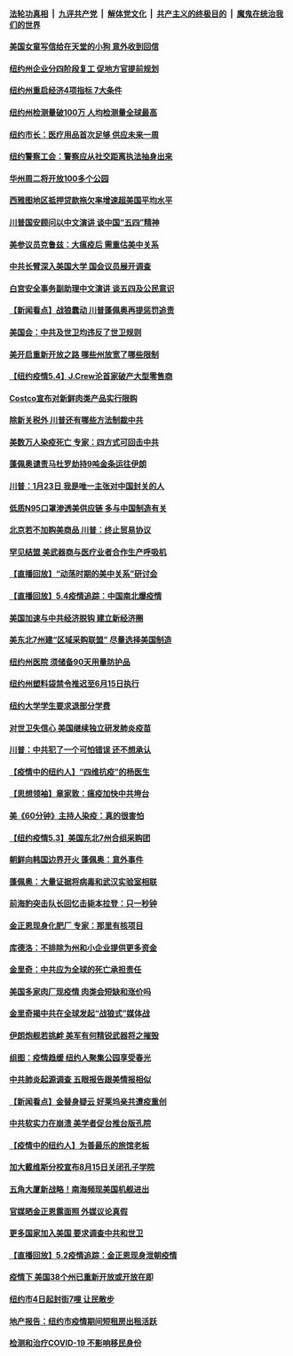 ####  [法轮功真相](../../../../basic/blob/master/README.md?t=05051731) &nbsp;|&nbsp; [九评共产党](../../../../9ping.md/blob/master/README.md?t=05051731) &nbsp;|&nbsp; [解体党文化](../../../../jtdwh.md/blob/master/README.md?t=05051731)  &nbsp;|&nbsp; [共产主义的终极目的](../../../../gczydzjmd.md/blob/master/README.md?t=05051731) &nbsp;|&nbsp; [魔鬼在统治我们的世界](../../../../mgztzwmdsj.md/blob/master/README.md?t=05051731) 

#### [美国女童写信给在天堂的小狗 意外收到回信](../pages/nsc412/n12083937.md?t=05051731) 

#### [纽约州企业分四阶段复工  促地方官提前规划](../pages/nsc412/n12083611.md?t=05051731) 

#### [纽约州重启经济4项指标  7大条件](../pages/nsc412/n12083567.md?t=05051731) 

#### [纽约州检测量破100万 人均检测量全球最高](../pages/nsc412/n12083573.md?t=05051731) 

#### [纽约市长：医疗用品首次足够  供应未来一周](../pages/nsc412/n12083584.md?t=05051731) 

#### [纽约警察工会：警察应从社交距离执法抽身出来](../pages/nsc412/n12083579.md?t=05051731) 

#### [华州周二将开放100多个公园](../pages/nsc412/n12083773.md?t=05051731) 

#### [西雅图地区抵押贷款拖欠率增速超美国平均水平](../pages/nsc412/n12083751.md?t=05051731) 

#### [川普国安顾问以中文演讲 谈中国“五四”精神](../pages/nsc412/n12083262.md?t=05051731) 

#### [美参议员克鲁兹：大瘟疫后 需重估美中关系](../pages/nsc412/n12082609.md?t=05051731) 

#### [中共长臂深入美国大学 国会议员展开调查](../pages/nsc412/n12083104.md?t=05051731) 

#### [白宫安全事务副助理中文演讲 谈五四及公民意识](../pages/nsc412/n12082987.md?t=05051731) 

#### [【新闻看点】战狼蠢动 川普蓬佩奥再提惩罚追责](../pages/nsc412/n12082651.md?t=05051731) 

#### [美国会：中共及世卫均违反了世卫规则](../pages/nsc412/n12082518.md?t=05051731) 

#### [美开启重新开放之路 哪些州放宽了哪些限制](../pages/nsc412/n12082828.md?t=05051731) 

#### [【纽约疫情5.4】J.Crew沦首家破产大型零售商](../pages/nsc412/n12081777.md?t=05051731) 

#### [Costco宣布对新鲜肉类产品实行限购](../pages/nsc412/n12082721.md?t=05051731) 

#### [除新关税外 川普还有哪些方法制裁中共](../pages/nsc412/n12080363.md?t=05051731) 

#### [美数万人染疫死亡 专家：四方式可回击中共](../pages/nsc412/n12082612.md?t=05051731) 

#### [蓬佩奥谴责马杜罗劫持9吨金条运往伊朗](../pages/nsc412/n12082228.md?t=05051731) 

#### [川普：1月23日 我是唯一主张对中国封关的人](../pages/nsc412/n12082325.md?t=05051731) 

#### [低质N95口罩渗透美供应链 多与中国制造有关](../pages/nsc412/n12081986.md?t=05051731) 

#### [北京若不加购美商品 川普：终止贸易协议](../pages/nsc412/n12082400.md?t=05051731) 

#### [罕见结盟 美武器商与医疗业者合作生产呼吸机](../pages/nsc412/n12082200.md?t=05051731) 

#### [【直播回放】“动荡时期的美中关系”研讨会](../pages/nsc412/n12082231.md?t=05051731) 

#### [【直播回放】5.4疫情追踪：中国南北爆疫情](../pages/nsc412/n12081951.md?t=05051731) 

#### [美国加速与中共经济脱钩 建立新经济圈](../pages/nsc412/n12081800.md?t=05051731) 

#### [美东北7州建“区域采购联盟” 尽量选择美国制造](../pages/nsc412/n12080957.md?t=05051731) 

#### [纽约州医院  须储备90天用量防护品](../pages/nsc412/n12080963.md?t=05051731) 

#### [纽约州塑料袋禁令推迟至6月15日执行](../pages/nsc412/n12080974.md?t=05051731) 

#### [纽约大学学生要求退部分学费](../pages/nsc412/n12080954.md?t=05051731) 

#### [对世卫失信心 美国继续独立研发肺炎疫苗](../pages/nsc412/n12080831.md?t=05051731) 

#### [川普：中共犯了一个可怕错误 还不想承认](../pages/nsc412/n12080777.md?t=05051731) 

#### [【疫情中的纽约人】“四维抗疫”的杨医生](../pages/nsc412/n12080589.md?t=05051731) 

#### [【思想领袖】章家敦：瘟疫加快中共垮台](../pages/nsc412/n11974313.md?t=05051731) 

#### [美《60分钟》主持人染疫：真的很害怕](../pages/nsc412/n12080641.md?t=05051731) 

#### [【纽约疫情5.3】美国东北7州合组采购团](../pages/nsc412/n12079463.md?t=05051731) 

#### [朝鲜向韩国边界开火 蓬佩奥：意外事件](../pages/nsc412/n12080356.md?t=05051731) 

#### [蓬佩奥：大量证据将病毒和武汉实验室相联](../pages/nsc412/n12080214.md?t=05051731) 

#### [前海豹突击队长回忆击毙本拉登：只一秒钟](../pages/nsc412/n12079959.md?t=05051731) 

#### [金正恩现身化肥厂 专家：那里有核项目](../pages/nsc412/n12079703.md?t=05051731) 

#### [库德洛：不排除为州和小企业提供更多资金](../pages/nsc412/n12079976.md?t=05051731) 

#### [金里奇：中共应为全球的死亡承担责任](../pages/nsc412/n12079817.md?t=05051731) 

#### [美国多家肉厂现疫情 肉类会短缺和涨价吗](../pages/nsc412/n12078772.md?t=05051731) 

#### [金里奇揭中共在全球发起“战狼式”媒体战](../pages/nsc412/n12077181.md?t=05051731) 

#### [伊朗炮舰若挑衅 美军有何精锐武器将之摧毁](../pages/nsc412/n12066332.md?t=05051731) 

#### [组图：疫情趋缓 纽约人聚集公园享受春光](../pages/nsc412/n12078866.md?t=05051731) 

#### [中共肺炎起源调查 五眼报告跟美情报相似](../pages/nsc412/n12078651.md?t=05051731) 

#### [【新闻看点】金替身疑云 好莱坞亲共遭疫重创](../pages/nsc412/n12077995.md?t=05051731) 

#### [中共软实力在崩溃 美学者促台推台版孔院](../pages/nsc412/n12078663.md?t=05051731) 

#### [【疫情中的纽约人】为善最乐的旅馆老板](../pages/nsc412/n12078670.md?t=05051731) 

#### [加大戴维斯分校宣布8月15日关闭孔子学院](../pages/nsc412/n12078385.md?t=05051731) 

#### [五角大厦新战略！南海频现美国机舰进出](../pages/nsc412/n12077916.md?t=05051731) 

#### [官媒晒金正恩露面照 外媒议论真假](../pages/nsc412/n12078149.md?t=05051731) 

#### [更多国家加入美国 要求调查中共和世卫](../pages/nsc412/n12078121.md?t=05051731) 

#### [【直播回放】5.2疫情追踪：金正恩现身泄朝疫情](../pages/nsc412/n12077928.md?t=05051731) 

#### [疫情下 美国38个州已重新开放或开放在即](../pages/nsc412/n12076679.md?t=05051731) 

#### [纽约市4日起封街7哩 让民散步](../pages/nsc412/n12077384.md?t=05051731) 

#### [地产报告：纽约市疫情期间短租房出租活跃](../pages/nsc412/n12077341.md?t=05051731) 

#### [检测和治疗COVID-19  不影响移民身份](../pages/nsc412/n12077335.md?t=05051731) 

